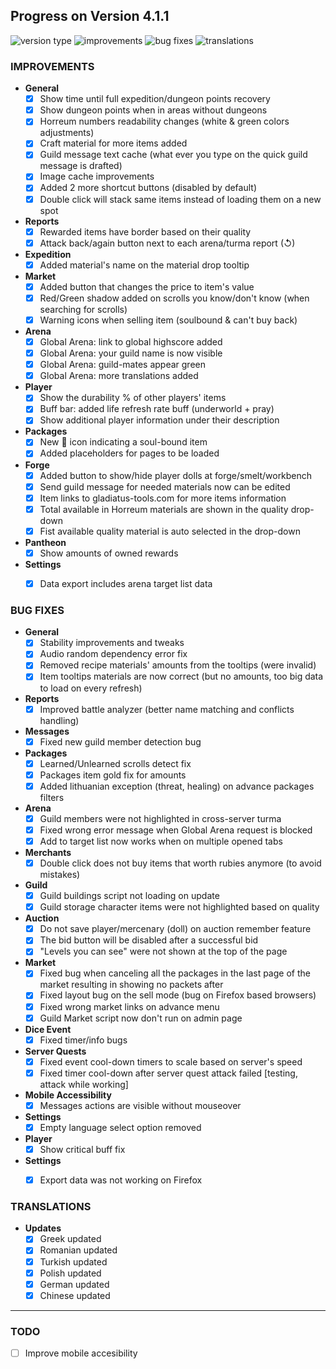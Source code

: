 ## Progress on Version 4.1.1

![version type](https://img.shields.io/badge/version-beta-yellow.svg?style=flat-square)
![improvements](https://img.shields.io/badge/improvements-30-green.svg?style=flat-square)
![bug fixes](https://img.shields.io/badge/bug%20fixes-29-red.svg?style=flat-square)
![translations](https://img.shields.io/badge/translations-6-blue.svg?style=flat-square)

### IMPROVEMENTS
- **General**
	- [x] Show time until full expedition/dungeon points recovery
	- [x] Show dungeon points when in areas without dungeons
	- [x] Horreum numbers readability changes (white & green colors adjustments)
	- [x] Craft material for more items added
	- [x] Guild message text cache (what ever you type on the quick guild message is drafted)
	- [x] Image cache improvements
	- [x] Added 2 more shortcut buttons (disabled by default)
	- [x] Double click will stack same items instead of loading them on a new spot
- **Reports**
	- [x] Rewarded items have border based on their quality
	- [x] Attack back/again button next to each arena/turma report (↺)
- **Expedition**
	- [x] Added material's name on the material drop tooltip
- **Market**
	- [x] Added button that changes the price to item's value
	- [x] Red/Green shadow added on scrolls you know/don't know (when searching for scrolls)
	- [x] Warning icons when selling item (soulbound & can't buy back)
- **Arena**
	- [x] Global Arena: link to global highscore added
	- [x] Global Arena: your guild name is now visible
	- [x] Global Arena: guild-mates appear green
	- [x] Global Arena: more translations added
- **Player**
	- [x] Show the durability % of other players' items
	- [x] Buff bar: added life refresh rate buff (underworld + pray)
	- [x] Show additional player information under their description
- **Packages**
	- [x] New 🔗 icon indicating a soul-bound item
	- [x] Added placeholders for pages to be loaded
- **Forge**
	- [x] Added button to show/hide player dolls at forge/smelt/workbench
	- [x] Send guild message for needed materials now can be edited
	- [x] Item links to gladiatus-tools.com for more items information
	- [x] Total available in Horreum materials are shown in the quality drop-down
	- [x] Fist available quality material is auto selected in the drop-down
- **Pantheon**
	- [x] Show amounts of owned rewards
- **Settings**
	- [x] Data export includes arena target list data


### BUG FIXES
- **General**
	- [x] Stability improvements and tweaks
	- [x] Audio random dependency error fix
	- [x] Removed recipe materials' amounts from the tooltips (were invalid)
	- [x] Item tooltips materials are now correct (but no amounts, too big data to load on every refresh)
- **Reports**
	- [x] Improved battle analyzer (better name matching and conflicts handling)
- **Messages**
	- [x] Fixed new guild member detection bug
- **Packages**
	- [x] Learned/Unlearned scrolls detect fix
	- [x] Packages item gold fix for amounts
	- [x] Added lithuanian exception (threat, healing) on advance packages filters
- **Arena**
	- [x] Guild members were not highlighted in cross-server turma
	- [x] Fixed wrong error message when Global Arena request is blocked
	- [x] Add to target list now works when on multiple opened tabs
- **Merchants**
	- [x] Double click does not buy items that worth rubies anymore (to avoid mistakes)
- **Guild**
	- [x] Guild buildings script not loading on update
	- [x] Guild storage character items were not highlighted based on quality
- **Auction**
	- [x] Do not save player/mercenary (doll) on auction remember feature
	- [x] The bid button will be disabled after a successful bid
	- [x] "Levels you can see" were not shown at the top of the page
- **Market**
	- [x] Fixed bug when canceling all the packages in the last page of the market resulting in showing no packets after
	- [x] Fixed layout bug on the sell mode (bug on Firefox based browsers)
	- [x] Fixed wrong market links on advance menu
	- [x] Guild Market script now don't run on admin page
- **Dice Event**
	- [x] Fixed timer/info bugs
- **Server Quests**
	- [x] Fixed event cool-down timers to scale based on server's speed
	- [x] Fixed timer cool-down after server quest attack failed [testing, attack while working]
- **Mobile Accessibility**
	- [x] Messages actions are visible without mouseover
- **Settings**
	- [x] Empty language select option removed
- **Player**
	- [x] Show critical buff fix
- **Settings**
	- [x] Export data was not working on Firefox


### TRANSLATIONS
-  **Updates**
	- [x] Greek updated
	- [x] Romanian updated
	- [x] Turkish updated
	- [x] Polish updated
	- [x] German updated
	- [x] Chinese updated

----

### TODO
- [ ] Improve mobile accesibility

